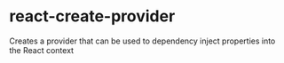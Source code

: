 # react-create-provider
Creates a provider that can be used to dependency inject properties into the React context
